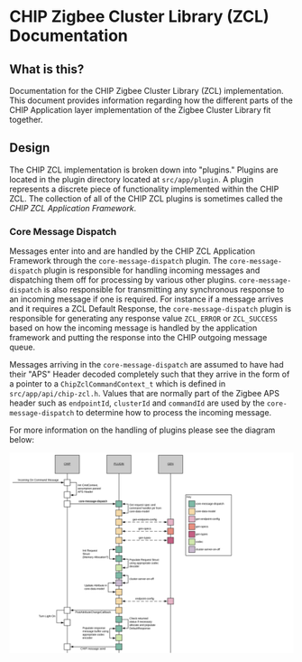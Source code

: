 # CHIP Zigbee Cluster Library (ZCL) Documentation

## What is this?

Documentation for the CHIP Zigbee Cluster Library (ZCL) implementation. This document provides information regarding how the different parts of the CHIP Application layer implementation of the Zigbee Cluster Library fit together.

## Design

The CHIP ZCL implementation is broken down into "plugins." Plugins are located in the plugin directory located at <code>src/app/plugin</code>. A plugin represents a discrete piece of functionality implemented within the CHIP ZCL. The collection of all of the CHIP ZCL plugins is sometimes called the *CHIP ZCL Application Framework*. 

### Core Message Dispatch
Messages enter into and are handled by the CHIP ZCL Application Framework through the <code>core-message-dispatch</code> plugin. The <code>core-message-dispatch</code> plugin is responsible for handling incoming messages and dispatching them off for processing by various other plugins. <code>core-message-dispatch</code> is also responsible for transmitting any synchronous response to an incoming message if one is required. For instance if a message arrives and it requires a ZCL Default Response, the <code>core-message-dispatch</code> plugin is responsible for generating any response value <code>ZCL_ERROR</code> or <code>ZCL_SUCCESS</code> based on how the incoming message is handled by the application framework and putting the response into the CHIP outgoing message queue.

Messages arriving in the <code>core-message-dispatch</code> are assumed to have had their "APS" Header decoded completely such that they arrive in the form of a pointer to a <code>ChipZclCommandContext_t</code> which is defined in <code>src/app/api/chip-zcl.h</code>. Values that are normally part of the Zigbee APS header such as <code>endpointId</code>, <code>clusterId</code> and <code>commandId</code> are used by the <code>core-message-dispatch</code> to determine how to process the incoming message.

For more information on the handling of plugins please see the diagram below:


![CHIP ZCL Message Flow](chip-zcl-msg-flow.png)